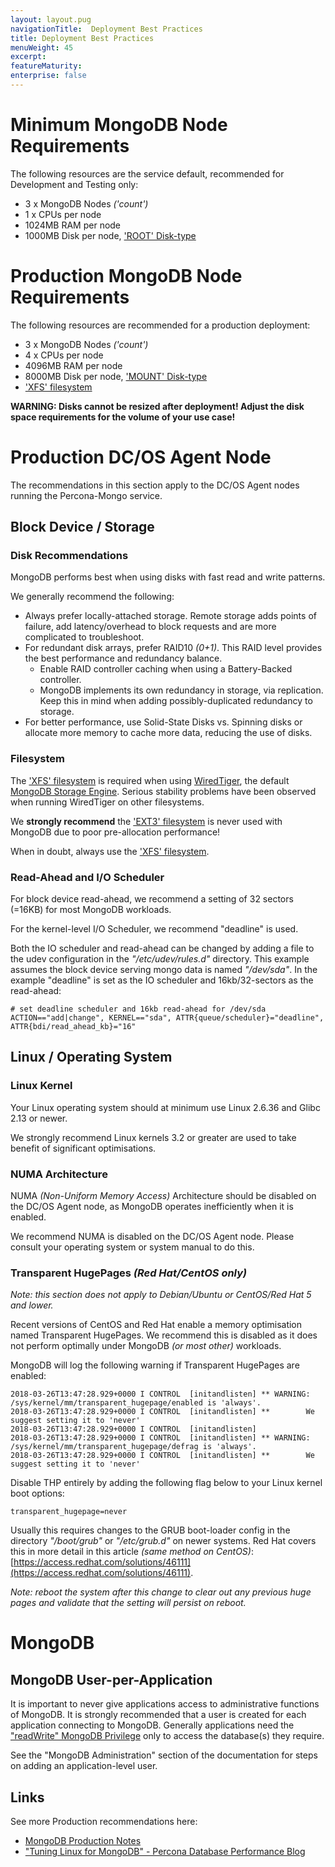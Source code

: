 ```yaml
---
layout: layout.pug
navigationTitle:  Deployment Best Practices
title: Deployment Best Practices
menuWeight: 45
excerpt:
featureMaturity:
enterprise: false
---
```


# Minimum MongoDB Node Requirements

The following resources are the service default, recommended for Development and Testing only:
- 3 x MongoDB Nodes *('count')*
- 1 x CPUs per node
- 1024MB RAM per node
- 1000MB Disk per node, ['ROOT' Disk-type](https://docs.mesosphere.com/1.10/storage/mount-disk-resources/)

# Production MongoDB Node Requirements

The following resources are recommended for a production deployment:
- 3 x MongoDB Nodes *('count')*
- 4 x CPUs per node
- 4096MB RAM per node
- 8000MB Disk per node, ['MOUNT' Disk-type](https://docs.mesosphere.com/1.10/storage/mount-disk-resources/)
- ['XFS' filesystem](https://en.wikipedia.org/wiki/XFS)

**WARNING: Disks cannot be resized after deployment! Adjust the disk space requirements for the volume of your use case!**

# Production DC/OS Agent Node

The recommendations in this section apply to the DC/OS Agent nodes running the Percona-Mongo service.

## Block Device / Storage

### Disk Recommendations

MongoDB performs best when using disks with fast read and write patterns.

We generally recommend the following:
- Always prefer locally-attached storage. Remote storage adds points of failure, add latency/overhead to block requests and are more complicated to troubleshoot.
- For redundant disk arrays, prefer RAID10 *(0+1)*. This RAID level provides the best performance and redundancy balance.
  - Enable RAID controller caching when using a Battery-Backed controller.
  - MongoDB implements its own redundancy in storage, via replication. Keep this in mind when adding possibly-duplicated redundancy to storage.
- For better performance, use Solid-State Disks vs. Spinning disks or allocate more memory to cache more data, reducing the use of disks.

### Filesystem
The ['XFS' filesystem](https://en.wikipedia.org/wiki/XFS) is required when using [WiredTiger](https://docs.mongodb.com/manual/core/wiredtiger/), the default [MongoDB Storage Engine](https://docs.mongodb.com/manual/core/storage-engines/). Serious stability problems have been observed when running WiredTiger on other filesystems.

We **strongly recommend** the ['EXT3' filesystem](https://en.wikipedia.org/wiki/Ext3) is never used with MongoDB due to poor pre-allocation performance!

When in doubt, always use the ['XFS' filesystem](https://en.wikipedia.org/wiki/XFS).

### Read-Ahead and I/O Scheduler

For block device read-ahead, we recommend a setting of 32 sectors (=16KB) for most MongoDB workloads.

For the kernel-level I/O Scheduler, we recommend "deadline" is used.

Both the IO scheduler and read-ahead can be changed by adding a file to the udev configuration in the *"/etc/udev/rules.d"* directory. This example assumes the block device serving mongo data is named *"/dev/sda"*. In the example "deadline" is set as the IO scheduler and 16kb/32-sectors as the read-ahead:

```shell
# set deadline scheduler and 16kb read-ahead for /dev/sda
ACTION=="add|change", KERNEL=="sda", ATTR{queue/scheduler}="deadline", ATTR{bdi/read_ahead_kb}="16"
```

## Linux / Operating System

### Linux Kernel

Your Linux operating system should at minimum use Linux 2.6.36 and Glibc 2.13 or newer.

We strongly recommend Linux kernels 3.2 or greater are used to take benefit of significant optimisations.

### NUMA Architecture

NUMA *(Non-Uniform Memory Access)* Architecture should be disabled on the DC/OS Agent node, as MongoDB operates inefficiently when it is enabled.

We recommend NUMA is disabled on the DC/OS Agent node. Please consult your operating system or system manual to do this.

### Transparent HugePages *(Red Hat/CentOS only)*

*Note: this section does not apply to Debian/Ubuntu or CentOS/Red Hat 5 and lower.*

Recent versions of CentOS and Red Hat enable a memory optimisation named Transparent HugePages. We recommend this is disabled as it does not perform optimally under MongoDB *(or most other)* workloads.

MongoDB will log the following warning if Transparent HugePages are enabled:

```shell
2018-03-26T13:47:28.929+0000 I CONTROL  [initandlisten] ** WARNING: /sys/kernel/mm/transparent_hugepage/enabled is 'always'.
2018-03-26T13:47:28.929+0000 I CONTROL  [initandlisten] **        We suggest setting it to 'never'
2018-03-26T13:47:28.929+0000 I CONTROL  [initandlisten]
2018-03-26T13:47:28.929+0000 I CONTROL  [initandlisten] ** WARNING: /sys/kernel/mm/transparent_hugepage/defrag is 'always'.
2018-03-26T13:47:28.929+0000 I CONTROL  [initandlisten] **        We suggest setting it to 'never'
```

Disable THP entirely by adding the following flag below to your Linux kernel boot options:

```shell
transparent_hugepage=never
```

Usually this requires changes to the GRUB boot-loader config in the directory *"/boot/grub"* or *"/etc/grub.d"* on newer systems. Red Hat covers this in more detail in this article *(same method on CentOS)*: [https://access.redhat.com/solutions/46111](https://access.redhat.com/solutions/46111).

*Note: reboot the system after this change to clear out any previous huge pages and validate that the setting will persist on reboot.*

# MongoDB

## MongoDB User-per-Application

It is important to never give applications access to administrative functions of MongoDB. It is strongly recommended that a user is created for each application connecting to MongoDB. Generally applications need the ["readWrite" MongoDB Privilege](https://docs.mongodb.com/manual/reference/built-in-roles/#readWrite) only to access the database(s) they require.

See the "MongoDB Administration" section of the documentation for steps on adding an application-level user.

## Links

See more Production recommendations here:
- [MongoDB Production Notes](https://docs.mongodb.com/manual/administration/production-notes/)
- ["Tuning Linux for MongoDB" - Percona Database Performance Blog](https://www.percona.com/blog/2016/08/12/tuning-linux-for-mongodb/)

